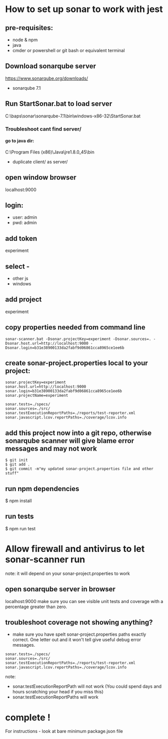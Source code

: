 # How to set up sonar to work with jest

## pre-requisites:
- node & npm
- java
- cmder or powershell or git bash or equivalent terminal

## Download sonarqube server
https://www.sonarqube.org/downloads/
- sonarqube 7.1

## Run StartSonar.bat to load server
C:\baps\sonar\sonarqube-7.1\bin\windows-x86-32\StartSonar.bat

### Troubleshoot cant find server/
#### go to java dir:
C:\Program Files (x86)\Java\jre1.8.0_45\bin
- duplicate client/ as server/

## open window browser
localhost:9000

## login:
- user: admin
- pwd: admin

## add token
experiment

## select -
- other js
- windows

## add project
experiment

## copy properties needed from command line
```
sonar-scanner.bat -Dsonar.projectKey=experiment -Dsonar.sources=. -Dsonar.host.url=http://localhost:9000 -Dsonar.login=b31e38900133da2fabf9d06861cca8965ce1ee6b
```
## create sonar-project.properties local to your project:
```
sonar.projectKey=experiment
sonar.host.url=http://localhost:9000
sonar.login=b31e38900133da2fabf9d06861cca8965ce1ee6b
sonar.projectName=experiment

sonar.tests=./specs/
sonar.sources=./src/
sonar.testExecutionReportPaths=./reports/test-reporter.xml
sonar.javascript.lcov.reportPaths=./coverage/lcov.info
```

## add this project now into a git repo, otherwise sonarqube scanner will give blame error messages and may not work
```
$ git init
$ git add .
$ git commit -m"my updated sonar-project.properties file and other stuff"
```
## run npm dependencies
$ npm install

## run tests  
$ npm run test

# Allow firewall and antivirus to let sonar-scanner run
note: it will depend on your sonar-project.properties to work

## open sonarqube server in browser
localhost:9000
make sure you can see visible unit tests and coverage with a percentage greater than zero.

## troubleshoot coverage not showing anything?
- make sure you have spelt sonar-project.properties paths exactly correct.
One letter out and it won't tell give useful debug error messages.
```
sonar.tests=./specs/
sonar.sources=./src/
sonar.testExecutionReportPaths=./reports/test-reporter.xml
sonar.javascript.lcov.reportPaths=./coverage/lcov.info
```
note:
- sonar.testExecutionReportPath will not work (You could spend days and hours scratching your head if you miss this)
- sonar.testExecutionReportPaths will work

# complete !

For instructions - look at bare minimum package.json file
